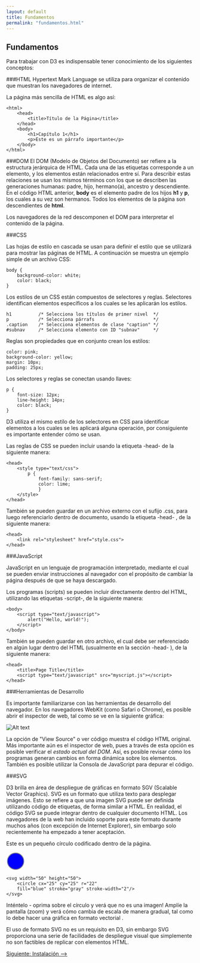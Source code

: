 ```yaml
---
layout: default
title: Fundamentos
permalink: "fundamentos.html"
---
```


## Fundamentos

Para trabajar con D3 es indispensable tener conocimiento de los siguientes conceptos:

###HTML
Hypertext Mark Language se utiliza para organizar el contenido que muestran los navegadores de internet.

La página más sencilla de HTML es algo así:

    <html>
        <head>
            <title>Título de la Página</title>
        </head>
        <body>
            <h1>Capítulo 1</h1>
            <p>Este es un párrafo importante</p>
        </body>
    </html>

###DOM
El DOM (Modelo de Objetos del Documento) ser refiere a la estructura jerárquica de HTML. Cada una de las etiquetas corresponde a un elemento, y los elementos están relacionados entre sí. Para describir estas relaciones se usan los mismos términos con los que se describen las generaciones humanas: padre, hijo, hermano(a), ancestro y descendiente. En el código HTML anterior, **body** es el elemento padre de los hijos **h1** y **p**, los cuales a su vez son hermanos. Todos los elementos de la página son descendientes de **html**.

Los navegadores de la red descomponen el DOM para interpretar el contenido de la página.


###CSS

Las hojas de estilo en cascada se usan para definir el estilo que se utilizará para mostrar las páginas de HTML. A continuación se muestra un ejemplo simple de un archivo CSS:

    body {
        background-color: white;
        color: black;
    }

Los estilos de un CSS están compuestos de selectores y reglas. Selectores identifican elementos específicos a los cuales se les aplicarán los estilos. 

    h1          /* Selecciona los títulos de primer nivel  */
    p           /* Selecciona párrafs                      */
    .caption    /* Selecciona elementos de clase "caption" */
    #subnav     /* Selecciona elemento con ID "subnav"     */

Reglas son propiedades que en conjunto crean los estilos:

    color: pink;
    background-color: yellow;
    margin: 10px;
    padding: 25px;

Los selectores y reglas se conectan usando llaves:

    p {
        font-size: 12px;
        line-height: 14px;
        color: black;
    }

D3 utiliza el mismo estilo de los selectores en CSS para identificar elementos a los cuales se les aplicará alguna operación, por consiguiente es importante entender cómo se usan.

Las reglas de CSS se pueden incluir usando la etiqueta -head- de la siguiente manera:

    <head>
        <style type="text/css">
            p {
                font-family: sans-serif;
                color: lime;
                }
        </style>
    </head>

También se pueden guardar en un archivo externo con el sufijo .css, para luego referenciarlo dentro de documento, usando la etiqueta  -head- , de la siguiente manera:

    <head>
        <link rel="stylesheet" href="style.css">
    </head>


###JavaScript

JavaScript en un lenguaje de programación interpretado, mediante el cual se pueden enviar instrucciones al navegador con el propósito de cambiar la página después de que se haya descargado.

Los programas (scripts) se pueden incluir directamente dentro del HTML, utilizando las etiquetas -script-, de la siguiente manera:

    <body>
        <script type="text/javascript">
            alert("Hello, world!");
        </script>
    </body>


También se pueden guardar en otro archivo, el cual debe ser referenciado en algún lugar dentro del HTML (usualmente en la sección -head- ), de la siguiente manera:

    <head>
        <title>Page Title</title>
        <script type="text/javascript" src="myscript.js"></script>
    </head>

###Herramientas de Desarrollo

Es importante familiarizarse con las herramientas de desarrollo del navegador. En los navegadores WebKit (como Safari o Chrome), es posible abrir el inspector de web, tal como se ve en la siguiente gráfica:

![Alt text]({{site.url}}/images/web-inspector.png)

La opción de "View Source" o ver código muestra el código HTML original. Más importante aún es el inspector de web, pues a través de esta opción es posible verificar el *estado actual del DOM*. Así, es posible revisar cómo los programas generan cambios en forma dinámica sobre los elementos. También es posible utilizar la Consola de JavaScript para depurar el código.


###SVG

D3 brilla en área de despliegue de gráficas en formato SGV (Scalable Vector Graphics). SVG es un formato que utiliza texto para desplegar imágenes. Esto se refiere a que una imagen SVG puede ser definida utilizando código de etiquetas, de forma similar a HTML. En realidad, el código SVG se puede integrar dentro de cualquier documento HTML. Los navegadores de la web han incluido soporte para este formato durante muchos años (con excepción de Internet Explorer), sin embargo solo recientemente ha empezado a tener aceptación.

Este es un pequeño círculo codificado dentro de la página.

<svg width="50" height="50">
    <circle cx="25" cy="25" r="22"
     fill="blue" stroke="gray" stroke-width="2"/>
</svg>


    <svg width="50" height="50">
        <circle cx="25" cy="25" r="22"
        fill="blue" stroke="gray" stroke-width="2"/>
    </svg>

Inténtelo - oprima sobre el círculo y verá que no es una imagen! Amplíe la pantalla (zoom) y verá cómo cambia de escala de manera gradual, tal como lo debe hacer una gráfica en formato vectorial .

El uso de formato SVG no es un requisito en D3, sin embargo SVG proporciona una serie de facilidades de despliegue visual que simplemente no son factibles de replicar con elementos HTML. 

[Siguiente: Instalación -->]({{site.url}}/instalacion.html)